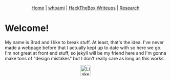 <p align="center">
    <a href="https://abradroberts.github.io/index"> Home</a> |
    <a href="https://abradroberts.github.io/whoami"> whoami</a> |
    <a href="https://abradroberts.github.io/htb_writeups/index"> HackTheBox Writeups</a> |
    <a href="https://abradroberts.github.io/research/index">  Research</a>
</p>

# Welcome!

My name is Brad and I like to break stuff. At least, that's the idea. I've never made a webpage before that I actually kept up to date with so here we go. I'm not great at front end stuff, so jekyll will be my friend here and I'm gonna make tons of "design mistakes" but I don't really care as long as this works.

<p align="center">
    <a href="https://LinkedIn.com/in/bradley-roberts">
        <img alt="LinkedIn" src="https://abradroberts.github.io/images/li_icon.png"
        width="32" height="32"/>
    </a>
</p>